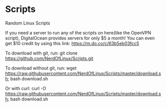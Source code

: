 # Scripts
Random Linux Scripts

If you need a server to run any of the scripts on here(like the OpenVPN script), DigitalOcean provides servers for only $5 a month! You can even get $10 credit by using this link: https://m.do.co/c/63b5eb03fcc5 

To download with git, run: git clone https://github.com/NerdOfLinux/Scripts.git

To download without git, run: wget https://raw.githubusercontent.com/NerdOfLinux/Scripts/master/download.sh; bash download.sh

Or with curl: curl -O https://raw.githubusercontent.com/NerdOfLinux/Scripts/master/download.sh; bash download.sh

